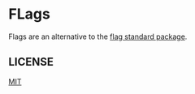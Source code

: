 # FLags

Flags are an alternative to the [flag standard package](https://pkg.go.dev/flag).

## LICENSE

[MIT](LICENSE)
